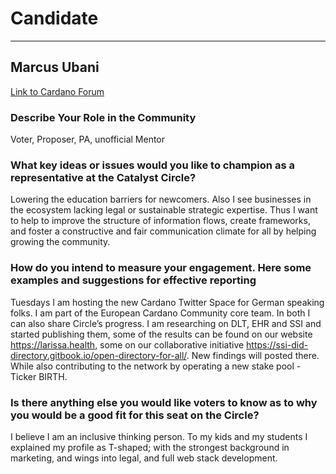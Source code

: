 # Candidate #
***
## Marcus Ubani ##

[Link to Cardano Forum](https://forum.cardano.org/t/marcus-ubani-platform-statement/109227)

### Describe Your Role in the Community ###

Voter, Proposer, PA, unofficial Mentor

### What key ideas or issues would you like to champion as a representative at the Catalyst Circle? ###

Lowering the education barriers for newcomers. Also I see businesses in the ecosystem lacking legal or sustainable strategic expertise. Thus I want to help to improve the structure of information flows, create frameworks, and foster a constructive and fair communication climate for all by helping growing the community.

### How do you intend to measure your engagement. Here some examples and suggestions for effective reporting ###

Tuesdays I am hosting the new Cardano Twitter Space for German speaking folks. I am part of the European Cardano Community core team. In both I can also share Circle’s progress. I am researching on DLT, EHR and SSI and started publishing them, some of the results can be found on our website https://larissa.health, some on our collaborative initiative https://ssi-did-directory.gitbook.io/open-directory-for-all/. New findings will posted there. While also contributing to the network by operating a new stake pool - Ticker BIRTH.

### Is there anything else you would like voters to know as to why you would be a good fit for this seat on the Circle? ###

I believe I am an inclusive thinking person. To my kids and my students I explained my profile as T-shaped; with the strongest background in marketing, and wings into legal, and full web stack development.
